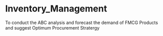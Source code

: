 # Inventory_Management
To conduct the ABC analysis and forecast the demand of FMCG Products and suggest Optimum Procurement Stratergy 
